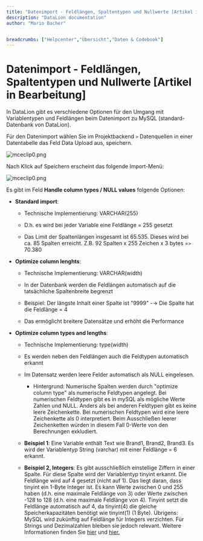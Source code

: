 ```yaml
---
title: "Datenimport - Feldlängen, Spaltentypen und Nullwerte [Artikel in Bearbeitung]"
description: "DataLion documentation"
author: "Mario Bacher"


breadcrumbs: ["Helpcenter","Übersicht","Daten & Codebook"]
---
```


# Datenimport - Feldlängen, Spaltentypen und Nullwerte [Artikel in Bearbeitung]

In DataLion gibt es verschiedene Optionen für den Umgang mit Variablentypen und Feldlängen beim Datenimport zu MySQL (standard-Datenbank von DataLion).

Für den Datenimport wählen Sie im Projektbackend `>` Datenquellen in einer Datentabelle das Feld Data Upload aus, speichern. 

![mceclip0.png](/img/83001397.png)

Nach Klick auf Speichern erscheint das folgende Import-Menü:

![mceclip0.png](/img/83001404.png)

Es gibt im Feld **Handle column types / NULL values** folgende Optionen: 

-   **Standard import**:
    
    -   Technische Implementierung: VARCHAR(255)
        
    -   D.h. es wird bei jeder Variable eine Feldlänge = 255 gesetzt
        
    -   Das Limit der Spaltenlängen insgesamt ist 65.535. Dieses wird bei ca. 85 Spalten erreicht. Z.B. 92 Spalten x 255 Zeichen x 3 bytes =`>` 70.380
        
-   **Optimize column lenghts**:
    
    -   Technische Implementierung: VARCHAR(width)
        
    -   In der Datenbank werden die Feldlängen automatisch auf die tatsächliche Spaltenbreite begrenzt 
        
    -   Beispiel: Der längste Inhalt einer Spalte ist "9999" -→ Die Spalte hat die Feldlänge = 4 
        
    -   Das ermöglicht breitere Datensätze und erhöht die Performance
        
-   **Optimize column types and lengths**:
    
    -   Technische Implementierung: type(width)
        
    -   Es werden neben den Feldlängen auch die Feldtypen automatisch erkannt
        
    -   Im Datensatz werden leere Felder automatisch als NULL eingelesen.
        
        -   Hintergrund: Numerische Spalten werden durch "optimize column type" als numerische Feldtypen angelegt. Bei numerischen Feldtypen gibt es in mySQL als mögliche Werte Zahlen und NULL. Anders als bei anderen Feldtypen gibt es keine leere Zeichenkette. Bei numerischen Feldtypen wird eine leere Zeichenkette als 0 interpretiert. Beim Ausschließen leerer Zeichenketten würden in diesem Fall 0-Werte von den Berechnungen exkludiert.  
            
    -   **Beispiel 1**: Eine Variable enthält Text wie Brand1, Brand2, Brand3. Es wird der Variablentyp String (varchar) mit einer Feldlänge = 6 erkannt.
        
    -   **Beispiel 2, Integers**: Es gibt ausschließlich einstellige Ziffern in einer Spalte. Für diese Spalte wird der Variablentyp tinyint erkannt. Die Feldlänge wird auf 4 gesetzt (nicht auf 1). Das liegt daran, dass tinyint ein 1-Byte Integer ist. Es kann Werte zwischen 0 und 255 haben (d.h. eine maximale Feldlänge von 3) oder Werte zwischen -128 to 128 (d.h. eine maximale Feldlänge von 4). Tinyint setzt die Feldlänge automatisch auf 4, da tinyint(4) die gleiche Speicherkapazitäten benötigt wie tinyint(1) (1 Byte). Übrigens: MySQL wird zukünftig auf Feldlänge für Integers verzichten. Für Strings und Dezimalzahlen bleiben sie jedoch relevant. Weitere Informationen finden Sie [hier](https://dev.mysql.com/doc/refman/8.0/en/integer-types.html) und [hier.](https://dev.mysql.com/doc/refman/8.0/en/numeric-type-syntax.html)
